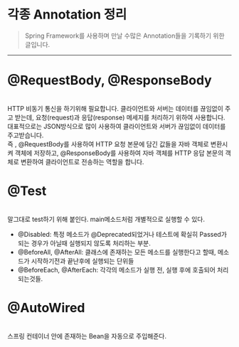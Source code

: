 # 각종 Annotation 정리
> Spring Framework를 사용하며 만날 수많은 Annotation들을 기록하기 위한 글입니다.
----------------------------------------------

# @RequestBody, @ResponseBody 
<br> HTTP 비동기 통신을 하기위해 필요합니다. 클라이언트와 서버는 데이터를 끊임없이 주고 받는데, 요청(request)과 응답(response) 메세지를 처리하기 위하여 사용합니다. 대표적으로는 JSON방식으로
많이 사용하여 클라이언트와 서버가 끊임없이 데이터를 주고받습니다. <br>즉 , @RequestBody를 사용하여 HTTP 요청 본문에 담긴 값들을 자바 객체로 변환시켜 객체에 저장하고, @ResponseBody를 사용하여 자바 
객체를 HTTP 응답 본문의 객체로 변환하여 클라이언트로 전송하는 역할을 합니다.

# @Test

<br> 말그대로 test하기 위해 붙인다. main메소드처럼 개별적으로 실행할 수 있다.
- @Disabled: 특정 메소드가 @Deprecated되었거나 테스트에 확실히 Passed가 되는 경우가 아닐때 실행되지 않도록 처리하는 부분.
- @BeforeAll, @AfterAll: 클래스에 존재하는 모든 메소드를 실행한다고 할때, 메소드가 시작하기전과 끝난후에 실행되는 단위들
- @BeforeEach, @AfterEach: 각각의 메소드가 실행 전, 실행 후에 호출되어 처리 되는것들. 

# @AutoWired
<br>스프링 컨테이너 안에 존재하는 Bean을 자동으로 주입해준다.
